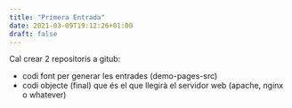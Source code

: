 ```yaml
---
title: "Primera Entrada"
date: 2021-03-09T19:12:26+01:00
draft: false
---
```

Cal crear 2 repositoris a gitub:  
- codi font per generar les entrades (demo-pages-src)  
- codi objecte (final) que és el que llegirà el servidor web (apache, nginx o whatever)  
